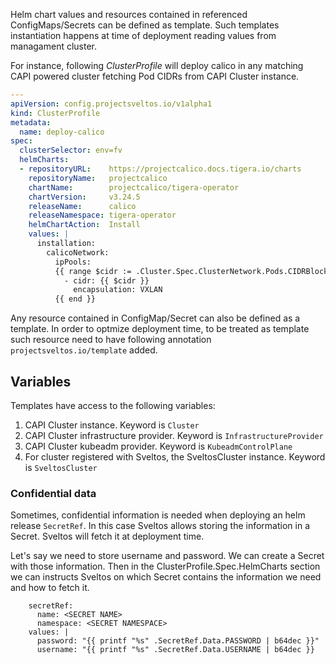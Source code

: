 Helm chart values and resources contained in referenced ConfigMaps/Secrets can be defined as template. Such templates instantiation happens at time of deployment reading values from managament cluster.

For instance, following *ClusterProfile* will deploy calico in any matching CAPI powered cluster fetching Pod CIDRs from CAPI Cluster instance.

```yaml
---
apiVersion: config.projectsveltos.io/v1alpha1
kind: ClusterProfile
metadata:
  name: deploy-calico
spec:
  clusterSelector: env=fv
  helmCharts:
  - repositoryURL:    https://projectcalico.docs.tigera.io/charts
    repositoryName:   projectcalico
    chartName:        projectcalico/tigera-operator
    chartVersion:     v3.24.5
    releaseName:      calico
    releaseNamespace: tigera-operator
    helmChartAction:  Install
    values: |
      installation:
        calicoNetwork:
          ipPools:
          {{ range $cidr := .Cluster.Spec.ClusterNetwork.Pods.CIDRBlocks }}
            - cidr: {{ $cidr }}
              encapsulation: VXLAN
          {{ end }}
```

Any resource contained in ConfigMap/Secret can also be defined as a template. In order to optmize deployment time, to be treated as template such resource need to have following annotation `projectsveltos.io/template` added.

## Variables

Templates have access to the following variables:

1. CAPI Cluster instance. Keyword is `Cluster`
2. CAPI Cluster infrastructure provider. Keyword is `InfrastructureProvider`
3. CAPI Cluster kubeadm provider. Keyword is `KubeadmControlPlane` 
4. For cluster registered with Sveltos, the SveltosCluster instance. Keyword is `SveltosCluster` 

### Confidential data

Sometimes, confidential information is needed when deploying an helm release `SecretRef`. In this case Sveltos allows storing the information in a Secret. Sveltos will fetch it at deployment time.

Let's say we need to store username and password. We can create a Secret with those information. Then in the ClusterProfile.Spec.HelmCharts section we can instructs Sveltos on which Secret contains the information we need and how to fetch it.

```
    secretRef:
      name: <SECRET NAME>
      namespace: <SECRET NAMESPACE>
    values: |
      password: "{{ printf "%s" .SecretRef.Data.PASSWORD | b64dec }}"
      username: "{{ printf "%s" .SecretRef.Data.USERNAME | b64dec }}
```
